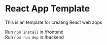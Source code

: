 # React App Template

This is an template for creating React web apps

Run `npm install` in /frontend </br>
Run `npm run dep` in /backend </br>
